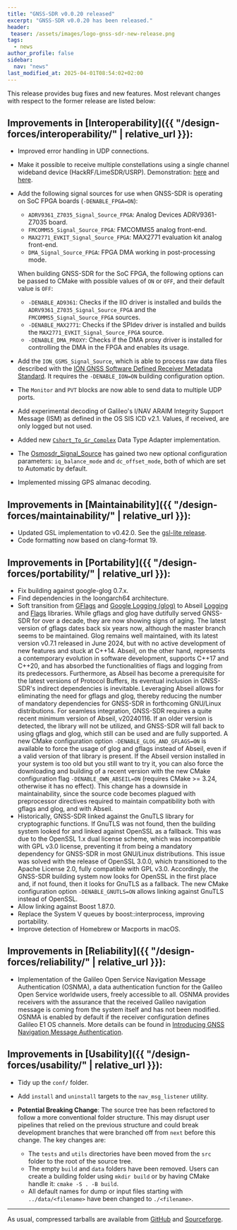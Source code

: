 ```yaml
---
title: "GNSS-SDR v0.0.20 released"
excerpt: "GNSS-SDR v0.0.20 has been released."
header:
 teaser: /assets/images/logo-gnss-sdr-new-release.png
tags:
  - news
author_profile: false
sidebar:
  nav: "news"
last_modified_at: 2025-04-01T08:54:02+02:00
---
```


This release provides bug fixes and new features. Most relevant changes with
respect to the former release are listed below:

## Improvements in [Interoperability]({{ "/design-forces/interoperability/" | relative_url }}):

- Improved error handling in UDP connections.
- Make it possible to receive multiple constellations using a single channel
  wideband device (HackRF/LimeSDR/USRP). Demonstration: [here](https://www.youtube.com/watch?v=ZQs2sFchJ6w)
  and [here](https://www.youtube.com/watch?v=HnZkKj9a-QM).
- Add the following signal sources for use when GNSS-SDR is operating on SoC
  FPGA boards (`-DENABLE_FPGA=ON`):

  - `ADRV9361_Z7035_Signal_Source_FPGA`: Analog Devices ADRV9361-Z7035 board.
  - `FMCOMMS5_Signal_Source_FPGA`: FMCOMMS5 analog front-end.
  - `MAX2771_EVKIT_Signal_Source_FPGA`: MAX2771 evaluation kit analog front-end.
  - `DMA_Signal_Source_FPGA`: FPGA DMA working in post-processing mode.

  When building GNSS-SDR for the SoC FPGA, the following options can be passed
  to CMake with possible values of `ON` or `OFF`, and their default value is
  `OFF`:

  - `-DENABLE_AD9361`: Checks if the IIO driver is installed and builds the
    `ADRV9361_Z7035_Signal_Source_FPGA` and the `FMCOMMS5_Signal_Source_FPGA`
    sources.
  - `-DENABLE_MAX2771`: Checks if the SPIdev driver is installed and builds the
    `MAX2771_EVKIT_Signal_Source_FPGA` source.
  - `-DENABLE_DMA_PROXY`: Checks if the DMA proxy driver is installed for
    controlling the DMA in the FPGA and enables its usage.

- Add the `ION_GSMS_Signal_Source`, which is able to process raw data files
  described with the
  [ION GNSS Software Defined Receiver Metadata Standard](https://sdr.ion.org/).
  It requires the `-DENABLE_ION=ON` building configuration option.
- The `Monitor` and `PVT` blocks are now able to send data to multiple UDP
  ports.
- Add experimental decoding of Galileo's I/NAV ARAIM Integrity Support Message
  (ISM) as defined in the OS SIS ICD v2.1. Values, if received, are only logged
  but not used.
- Added new
  [`Cshort_To_Gr_Complex`](https://gnss-sdr.org/docs/sp-blocks/data-type-adapter/#implementation-cshort_to_gr_complex)
  Data Type Adapter implementation.
- The
  [Osmosdr_Signal_Source](https://gnss-sdr.org/docs/sp-blocks/signal-source/#implementation-osmosdr_signal_source)
  has gained two new optional configuration parameters: `iq_balance_mode` and
  `dc_offset_mode`, both of which are set to Automatic by default.
- Implemented missing GPS almanac decoding.

## Improvements in [Maintainability]({{ "/design-forces/maintainability/" | relative_url }}):

- Updated GSL implementation to v0.42.0. See the
  [gsl-lite release](https://github.com/gsl-lite/gsl-lite/releases/tag/v0.42.0).
- Code formatting now based on clang-format 19.

## Improvements in [Portability]({{ "/design-forces/portability/" | relative_url }}):

- Fix building against google-glog 0.7.x.
- Find dependencies in the loongarch64 architecture.
- Soft transition from [GFlags](https://github.com/gflags/gflags) and
  [Google Logging (glog)](https://github.com/google/glog) to Abseil
  [Logging](https://abseil.io/docs/cpp/guides/logging) and
  [Flags](https://abseil.io/docs/cpp/guides/flags) libraries. While gflags and
  glog have dutifully served GNSS-SDR for over a decade, they are now showing
  signs of aging. The latest version of gflags dates back six years now,
  although the master branch seems to be maintained. Glog remains well
  maintained, with its latest version v0.7.1 released in June 2024, but with no
  active development of new features and stuck at C++14. Abseil, on the other
  hand, represents a contemporary evolution in software development, supports
  C++17 and C++20, and has absorbed the functionalities of flags and logging
  from its predecessors. Furthermore, as Abseil has become a prerequisite for
  the latest versions of Protocol Buffers, its eventual inclusion in GNSS-SDR's
  indirect dependencies is inevitable. Leveraging Abseil allows for eliminating
  the need for gflags and glog, thereby reducing the number of mandatory
  dependencies for GNSS-SDR in forthcoming GNU/Linux distributions. For seamless
  integration, GNSS-SDR requires a quite recent minimum version of Abseil,
  v20240116. If an older version is detected, the library will not be utilized,
  and GNSS-SDR will fall back to using gflags and glog, which still can be used
  and are fully supported. A new CMake configuration option
  `-DENABLE_GLOG_AND_GFLAGS=ON` is available to force the usage of glog and
  gflags instead of Abseil, even if a valid version of that library is present.
  If the Abseil version installed in your system is too old but you still want
  to try it, you can also force the downloading and building of a recent version
  with the new CMake configuration flag `-DENABLE_OWN_ABSEIL=ON` (requires
  CMake >= 3.24, otherwise it has no effect). This change has a downside in
  maintainability, since the source code becomes plagued with preprocessor
  directives required to maintain compatibility both with gflags and glog, and
  with Abseil.
- Historically, GNSS-SDR linked against the GnuTLS library for cryptographic
  functions. If GnuTLS was not found, then the building system looked for and
  linked against OpenSSL as a fallback. This was due to the OpenSSL 1.x dual
  license scheme, which was incompatible with GPL v3.0 license, preventing it
  from being a mandatory dependency for GNSS-SDR in most GNU/Linux
  distributions. This issue was solved with the release of OpenSSL 3.0.0, which
  transitioned to the Apache License 2.0, fully compatible with GPL v3.0.
  Accordingly, the GNSS-SDR building system now looks for OpenSSL in the first
  place and, if not found, then it looks for GnuTLS as a fallback.  The new CMake
  configuration option `-DENABLE_GNUTLS=ON` allows linking against GnuTLS
  instead of OpenSSL.
- Allow linking against Boost 1.87.0.
- Replace the System V queues by boost::interprocess, improving portability.
- Improve detection of Homebrew or Macports in macOS.

## Improvements in [Reliability]({{ "/design-forces/reliability/" | relative_url }}):

- Implementation of the Galileo Open Service Navigation Message Authentication
  (OSNMA), a data authentication function for the Galileo Open Service worldwide
  users, freely accessible to all. OSNMA provides receivers with the assurance
  that the received Galileo navigation message is coming from the system itself
  and has not been modified. OSNMA is enabled by default if the receiver
  configuration defines Galileo E1 OS channels. More details can be found in
  [Introducing GNSS Navigation Message Authentication](https://gnss-sdr.org/osnma/).

## Improvements in [Usability]({{ "/design-forces/usability/" | relative_url }}):

- Tidy up the `conf/` folder.
- Add `install` and `uninstall` targets to the `nav_msg_listener` utility.
- **Potential Breaking Change**: The source tree has been refactored to follow a
  more conventional folder structure. This may disrupt user pipelines that
  relied on the previous structure and could break development branches that
  were branched off from `next` before this change. The key changes are:

  - The `tests` and `utils` directories have been moved from the `src` folder to
    the root of the source tree.
  - The empty `build` and `data` folders have been removed. Users can create a
    building folder using `mkdir build` or by having CMake handle it:
    `cmake -S . -B build`.
  - All default names for dump or input files starting with `../data/<filename>`
    have been changed to `./<filename>`.


-----


As usual, compressed tarballs are available from [GitHub](https://github.com/gnss-sdr/gnss-sdr/releases/tag/v0.0.20) and [Sourceforge](https://sourceforge.net/projects/gnss-sdr/).